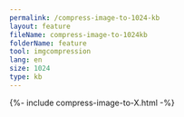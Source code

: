 ```yaml
---
permalink: /compress-image-to-1024-kb
layout: feature
fileName: compress-image-to-1024kb
folderName: feature
tool: imgcompression
lang: en
size: 1024
type: kb
---
```


{%- include compress-image-to-X.html -%}
